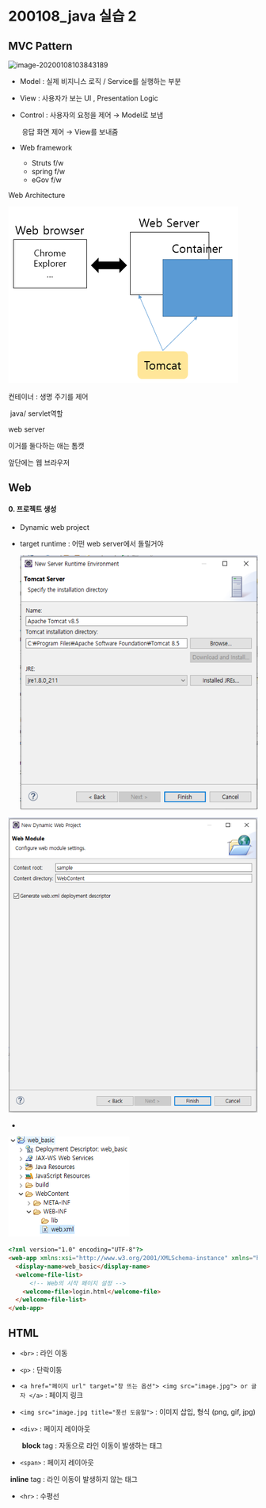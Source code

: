 # 200108_java 실습 2

## MVC Pattern

![image-20200108103843189](C:\Users\kt\Desktop\정리\assets\image-20200108103843189.png)

- Model : 실제 비지니스 로직 / Service를 실행하는 부분

- View : 사용자가 보는 UI , Presentation Logic 

- Control : 사용자의 요청을 제어 → Model로 보냄

  ​				 응답 화면 제어 → View를 보내줌



- Web framework
  - Struts f/w
  - spring f/w
  - eGov f/w

Web Architecture

![image-20200108112517032](assets/image-20200108112517032.png)

컨테이너 : 생명 주기를 제어

​					java/ servlet역할



web server





이거를 둘다하는 애는 톰캣



앞단에는 웹 브라우저







## Web

#### 0. 프로젝트 생성

- Dynamic web project

- target runtime : 어떤 web server에서 돌릴거야

  ![image-20200108105225279](assets/image-20200108105225279.png)

![image-20200108105503587](assets/image-20200108105503587.png)

-

![image-20200108105737167](assets/image-20200108105737167.png)

``` html
<?xml version="1.0" encoding="UTF-8"?>
<web-app xmlns:xsi="http://www.w3.org/2001/XMLSchema-instance" xmlns="http://xmlns.jcp.org/xml/ns/javaee" xsi:schemaLocation="http://xmlns.jcp.org/xml/ns/javaee http://xmlns.jcp.org/xml/ns/javaee/web-app_3_1.xsd" id="WebApp_ID" version="3.1">
  <display-name>web_basic</display-name>
  <welcome-file-list>
      <!-- Web의 시작 페이지 설정 -->
    <welcome-file>login.html</welcome-file>
  </welcome-file-list>
</web-app>
```



## HTML

- `<br>` : 라인 이동

- `<p>` : 단락이동

- `<a href="페이지 url" target="창 뜨는 옵션"> <img src="image.jpg"> or 글자 </a>` : 페이지 링크

- `<img src="image.jpg title="풍선 도움말">` : 이미지 삽입, 형식 (png, gif, jpg)

- `<div>` : 페이지 레이아웃

  ​		 	  **block** tag : 자동으로 라인 이동이 발생하는 태그

-  `<span>` : 페이지 레이아웃

  ​				**inline** tag : 라인 이동이 발생하지 않는 태그

- `<hr>` : 수평선